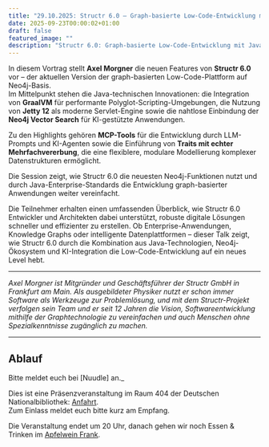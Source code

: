 ```yaml
---
title: "29.10.2025: Structr 6.0 – Graph-basierte Low-Code-Entwicklung mit Java-Power und KI-Integration"
date: 2025-09-23T00:00:02+01:00
draft: false
featured_image: ""
description: "Structr 6.0: Graph-basierte Low-Code-Entwicklung mit Java-Power und KI-Integration"
---
```


In diesem Vortrag stellt **Axel Morgner** die neuen Features von **Structr 6.0** vor – der aktuellen Version der graph-basierten Low-Code-Plattform auf Neo4j-Basis.  
Im Mittelpunkt stehen die Java-technischen Innovationen: die Integration von **GraalVM** für performante Polyglot-Scripting-Umgebungen, die Nutzung von **Jetty 12** als moderne Servlet-Engine sowie die nahtlose Einbindung der **Neo4j Vector Search** für KI-gestützte Anwendungen.

Zu den Highlights gehören **MCP-Tools** für die Entwicklung durch LLM-Prompts und KI-Agenten sowie die Einführung von **Traits mit echter Mehrfachvererbung**, die eine flexiblere, modulare Modellierung komplexer Datenstrukturen ermöglicht.  

Die Session zeigt, wie Structr 6.0 die neuesten Neo4j-Funktionen nutzt und durch Java-Enterprise-Standards die Entwicklung graph-basierter Anwendungen weiter vereinfacht.  

Die Teilnehmer erhalten einen umfassenden Überblick, wie Structr 6.0 Entwickler und Architekten dabei unterstützt, robuste digitale Lösungen schneller und effizienter zu erstellen. Ob Enterprise-Anwendungen, Knowledge Graphs oder intelligente Datenplattformen – dieser Talk zeigt, wie Structr 6.0 durch die Kombination aus Java-Technologien, Neo4j-Ökosystem und KI-Integration die Low-Code-Entwicklung auf ein neues Level hebt.

---

_Axel Morgner ist Mitgründer und Geschäftsführer der Structr GmbH in Frankfurt am Main. Als ausgebildeter Physiker nutzt er schon immer Software als Werkzeuge zur Problemlösung, und mit dem Structr-Projekt verfolgen sein Team und er seit 12 Jahren die Vision, Softwareentwicklung mithilfe der Graphtechnologie zu vereinfachen und auch Menschen ohne Spezialkenntnisse zugänglich zu machen._

---

## Ablauf 

Bitte meldet euch bei [Nuudle] an._

Dies ist eine Präsenzveranstaltung im Raum 404 der Deutschen Nationalbibliothek: [Anfahrt](https://www.dnb.de/DE/Benutzung/Frankfurt/frankfurt_node.html#doc57382bodyText5).  
Zum Einlass meldet euch bitte kurz am Empfang.

Die Veranstaltung endet um 20 Uhr, danach gehen wir noch Essen & Trinken im [Apfelwein Frank](https://www.apfelweinwirtschaft-frank.de/).
